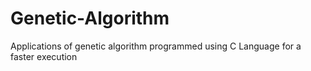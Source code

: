 # Genetic-Algorithm
Applications of genetic algorithm programmed using C Language for a faster execution
